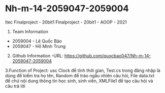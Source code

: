 # Nh-m-14-2059047-2059004
Itec Finalproject - 20bit1
Finalproject - 20bit1 - AOOP - 2021

1. Team Information
+ 2059004 - Lê Quốc Bảo
+ 2059047 - Hồ Minh Trung

2. Github Information
-URL: https://github.com/quocbao047/Nh-m-14-2059047-2059004

3.Function of Project:
usc Clock để tính thời gian,
Test.cs trong đăng nhập là dùng để kiểm tra họ tên,
Random để tráo ngẫu nhiên câu hỏi,
File data.txt để chứ nội dung thông tin học sinh, sinh viên,
XMLFile1 để tạo câu hỏi và câu trả lời

